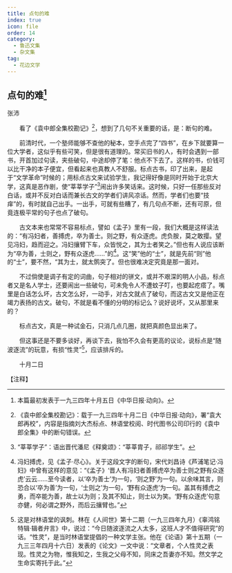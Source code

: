 ```yaml
---
title: 点句的难
index: true
icon: file
order: 14
category:
  - 鲁迅文集
  - 杂文集
tag:  
  - 花边文学
---
```


## 点句的难[^①]

张沛

　　看了《袁中郎全集校勘记》[^②]，想到了几句不关重要的话，是：断句的难。

　　前清时代，一个塾师能够不查他的秘本，空手点完了“四书”，在乡下就要算一位大学者，这似乎有些可笑，但是很有道理的。常买旧书的人，有时会遇到一部书，开首加过句读，夹些破句，中途却停了笔：他点不下去了。这样的书，价钱可以比干净的本子便宜，但看起来也真教人不舒服。标点古书，印了出来，是起于“文学革命”时候的；用标点古文来试验学生，我记得好像是同时开始于北京大学，这真是恶作剧，使“莘莘学子”[^③]闹出许多笑话来。这时候，只好一任那些反对白话，或并不反对白话而兼长古文的学者们讲风凉话。然而，学者们也要“技痒”的，有时就自己出手。一出手，可就有些糟了，有几句点不断，还有可原，但竟连极平常的句子也点了破句。

　　古文本来也常常不容易标点，譬如《孟子》里有一段，我们大概是这样读法的：“有冯妇者，善搏虎，卒为善士。则之野，有众逐虎。虎负胺，莫之敢撄。望见冯妇，趋而迎之。冯妇攘臂下车，众皆悦之，其为士者笑之。”但也有人说应该断为“卒为善，士则之，野有众逐虎……”的[^④]。这“笑”他的“士”，就是先前“则”他的“士”，要不然，“其为士，就太鹘突了。但也很难决定究竟是那一面对。

　　不过倘使是调子有定的词曲，句子相对的骈文，或并不艰深的明人小品，标点者又是名人学士，还要闹出一些破句，可未免令人不遭蚊子叮，也要起疙瘩了。嘴里是白话怎么坏，古文怎么好，一动手，对古文就点了破句，而这古文又是他正在竭力表扬的古文。破句，不就是看不懂的分明的标记么？说好说坏，又从那里来的？

　　标点古文，真是一种试金石，只消几点几圈，就把真颜色显出来了。

　　但这事还是不要多谈好，再谈下去，我怕不久会有更高的议论，说标点是“随波逐流”的玩意，有损“性灵”[^⑤]，应该排斥的。

　　十月二日

【注释】

[^①]:本篇最初发表于一九三四年十月五日《中华日报·动向》。

[^②]:《袁中郎全集校勘记》：载于一九三四年十月二日《中华日报·动向》，署“袁大郎再校”，内容是指摘刘大杰标点、林语堂校阅、时代图书公司印行的《袁中郎全集》中的断句错误。

[^③]:“莘莘学子”：语出晋代潘尼《释奠颂》：“莘莘胄子，祁祁学生”。

[^④]:冯妇搏虎，见《孟子·尽心》。关于这段文字的断句，宋代刘昌诗《芦浦笔记·冯妇》中曾有这样的意见：“《孟子》‘晋人有冯妇者善搏虎卒为善士则之野有众逐虎’云云……至今读者，以‘卒为善士’为一句，‘则之野’为一句。以余味其言，则恐合以‘卒为善’为一句，‘士则之’为一句，‘野有众逐虎’为一句。盖其有搏虎之勇，而卒能为善，故士以为则；及其不知止，则士以为笑。‘野有众逐虎’句意亦健，何必谓之野外，而后云攘臂也。”

[^⑤]:这是对林语堂的讽刺。林在《人间世》第十二期（一九三四年九月）《辜鸿铭特辑·辑者弁言》中，说过：“今日随波逐流之人太多，这班人才不值得研究”的话。“性灵”，是当时林语堂提倡的一种文学主张。他在《论语》第十五期（一九三三年四月十六日）发表的《论文》一文中说：“文章者，个人性灵之表现。性灵之为物，惟我知之，生我之父母不知，同床之吾妻亦不知。然文学之生命实寄托于此。”
